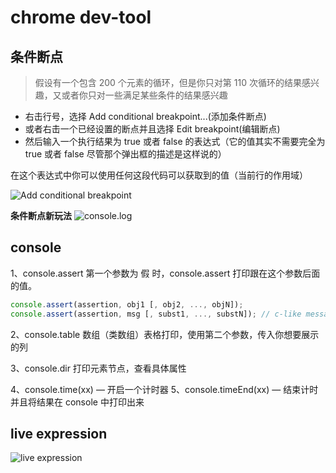# chrome dev-tool

## 条件断点

> 假设有一个包含 200 个元素的循环，但是你只对第 110 次循环的结果感兴趣，又或者你只对一些满足某些条件的结果感兴趣

- 右击行号，选择 Add conditional breakpoint...(添加条件断点)
- 或者右击一个已经设置的断点并且选择 Edit breakpoint(编辑断点)
- 然后输入一个执行结果为 true 或者 false 的表达式（它的值其实不需要完全为 true 或者 false 尽管那个弹出框的描述是这样说的）

在这个表达式中你可以使用任何这段代码可以获取到的值（当前行的作用域）

![Add conditional breakpoint](https://p1-jj.byteimg.com/tos-cn-i-t2oaga2asx/gold-user-assets/2018/12/17/167b94b8f36112b7~tplv-t2oaga2asx-jj-mark:1890:0:0:0:q75.awebp)

**条件断点新玩法**
![console.log](https://p1-jj.byteimg.com/tos-cn-i-t2oaga2asx/gold-user-assets/2018/12/17/167b955a1f0311fc~tplv-t2oaga2asx-jj-mark:1890:0:0:0:q75.awebp)

## console

1、console.assert  第一个参数为 假 时，console.assert 打印跟在这个参数后面的值。

```js
console.assert(assertion, obj1 [, obj2, ..., objN]);
console.assert(assertion, msg [, subst1, ..., substN]); // c-like message formatting
```

2、console.table 数组（类数组）表格打印，使用第二个参数，传入你想要展示的列

3、console.dir 打印元素节点，查看具体属性

4、console.time(xx) — 开启一个计时器
5、console.timeEnd(xx) — 结束计时并且将结果在 console 中打印出来

## live expression 

![live expression ](https://p1-jj.byteimg.com/tos-cn-i-t2oaga2asx/gold-user-assets/2018/12/29/167f82b33009449f~tplv-t2oaga2asx-jj-mark:1890:0:0:0:q75.awebp)

